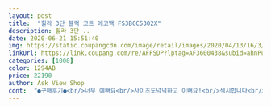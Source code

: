 ```yaml
---
layout: post 
title:  "휠라 3단 블럭 코트 에코백 FS3BCC5302X" 
description: 휠라 3단 ..
date: 2020-06-21 15:51:40 
img: https://static.coupangcdn.com/image/retail/images/2020/04/13/16/3/a3701a68-a328-4891-a3a9-a5064f4f71e9.jpg 
linkUrl: https://link.coupang.com/re/AFFSDP?lptag=AF3600438&subid=ahnPublicAsk&pageKey=1464673142&itemId=2519044482&vendorItemId=70506021029&traceid=V0-113-2523ce5d14e75869 
categories: [1008] 
color: 1294AB 
price: 22190 
author: Ask View Shop 
cont:  "●구매후기●<br/>너무 예뻐요<br/>사이즈도넉넉하고 이뻐요!<br/>섹시합니다<br/>" 
---
```

